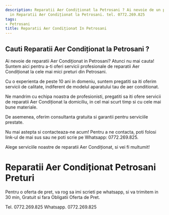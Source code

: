 ```yaml
---
description: Reparatii Aer Condiționat la Petrosani ? Ai nevoie de un profesionist
  in Reparatii Aer Condiționat la Petrosani. tel. 0772.269.825
tags:
- Petrosani
title: Reparatii Aer Condiționat In Petrosani
---
```



## Cauti Reparatii Aer Condiționat la Petrosani ?

Ai nevoie de reparatii Aer Condiționat in Petrosani? Atunci nu mai cauta! Suntem aici pentru a-ti oferi servicii profesionale de reparatii Aer Condiționat la cele mai mici preturi din Petrosani. 

Cu o experienta de peste 10 ani in domeniu, suntem pregatiti sa iti oferim servicii de calitate, indiferent de modelul aparatului tau de aer conditionat. 

Ne mandrim cu echipa noastra de profesionisti, pregatiti sa iti ofere servicii de reparatii Aer Condiționat la domiciliu, in cel mai scurt timp si cu cele mai bune materiale.

De asemenea, oferim consultanta gratuita si garantii pentru serviciile prestate. 

Nu mai astepta si contacteaza-ne acum! Pentru a ne contacta, poti folosi link-ul de mai sus sau ne poti scrie pe Whatsapp: 0772.269.825. 

Alege serviciile noastre de reparatii Aer Condiționat, si vei fi multumit!

# Reparatii Aer Condiționat Petrosani Preturi
Pentru o oferta de pret, va rog sa imi scrieti pe whatsapp, si va trimitem in 30 min, Gratuit si fara Obligatii Oferta de Pret.

Tel. 0772.269.825
Whatsapp. 0772.269.825